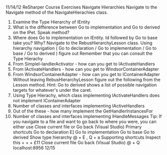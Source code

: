 11/14/12 ReSharper Course Exercises
Navigate Hierarchies
Navigate to the Navigate method of the NavigateHierachies class.
1. Examine the Type Hierarchy of IEntity
2. What is the difference between Go to implementation and Go to derived on the IPet. Speak method?
3. Where does Go to implementation on IEntity. Id followed by Go to base take you? Why?
Navigate to the RebusHierarchyLesson class. Using hierarchy navigation ( Go to declaration / Go to
implementation / Go to base / Go to derived ) figure out
Remember that you can consult the Type Hierachy
4. From SimpleI-landlerActivator - how can you get to IActivateHandlers
5. From IActivateHandlers - how can you get to WindsorContainerAdapter
6. From WindsorContainerAdapter - how can you get to IContainerAdapter
Without leaving RebusHierarchyLesson figure out the following from the Lesson method.
Hint: Go to derived shows a list of possible navigation targets for whatever's under the caret.
7. Using Type Hierachy, which class implementing IActivateHandlers does not implement
IContainerAdapter
8. Number of classes and interfaces implementing IActiveHandlers
9. Out of the these - how many implement the GetHandlerInstancesFor<T>
10. Number of classes and interfaces implementing IHandleMessages<T>
Tip: If you navigate to a file and want to go back to where you were, you can either use Close current file or
Go back (Visual Studio)
Primary shortcuts
Go to declaration E]
Go to implementation
Go to base
Go to derived
Show type hierarchy @ + E , Q + a
Supporting shortcuts
Inspect this + + + £11
Close current file
Go back (Visual Studio) @ + Q
Iocalhost:8956 12/15